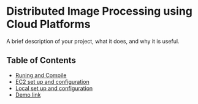# Distributed Image Processing using Cloud Platforms 

A brief description of your project, what it does, and why it is useful.

## Table of Contents
- [Runing and Compile](#Runing-and-Compile)
- [EC2 set up and configuration](#Ec2-set-up-and-configuration)
- [Local set up and configuration](#Local-set-up-and-configuration)
- [Demo link](#Dome-link)


